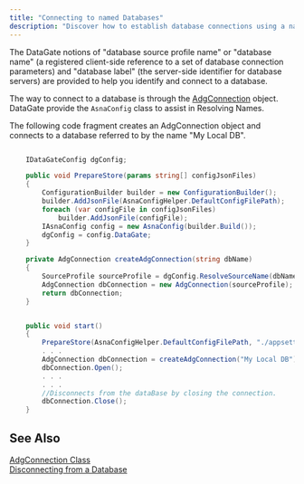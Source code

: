 ```yaml
---
title: "Connecting to named Databases"
description: "Discover how to establish database connections using a name effectively. This guide covers essential techniques, tips, and best practices for developers."
---
```


The DataGate notions of "database source profile name" or "database name" (a registered client-side reference to a set of database connection parameters) and "database label" (the server-side identifier for database servers) are provided to help you identify and connect to a database.

The way to connect to a database is through the [AdgConnection](adg-connection-class.html) object. DataGate provide the `AsnaConfig` class to assist in Resolving Names.

The following code fragment creates an AdgConnection object and connects to a database referred to by the name "My Local DB".

```cs 

    IDataGateConfig dgConfig;

    public void PrepareStore(params string[] configJsonFiles) 
    {
        ConfigurationBuilder builder = new ConfigurationBuilder();
        builder.AddJsonFile(AsnaConfigHelper.DefaultConfigFilePath);
        foreach (var configFile in configJsonFiles)
            builder.AddJsonFile(configFile);
        IAsnaConfig config = new AsnaConfig(builder.Build());
        dgConfig = config.DataGate;
    }

    private AdgConnection createAdgConnection(string dbName)
    {
        SourceProfile sourceProfile = dgConfig.ResolveSourceName(dbName);
        AdgConnection dbConnection = new AdgConnection(sourceProfile);
        return dbConnection;
    }


    public void start()
    {
        PrepareStore(AsnaConfigHelper.DefaultConfigFilePath, "./appsetting.json");
        . . . 
        AdgConnection dbConnection = createAdgConnection("My Local DB");
        dbConnection.Open();
        . . .
        . . .
        //Disconnects from the dataBase by closing the connection.
        dbConnection.Close();
    }

```


## See Also

[AdgConnection Class](adg-connection-class.html) <br />
[Disconnecting from a Database](disconnectingfroma-database.html)<br />


